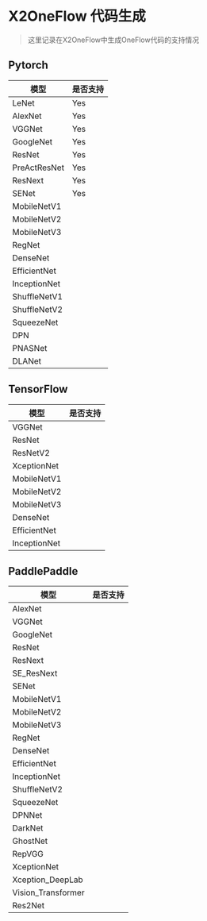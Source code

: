 # X2OneFlow 代码生成

> 这里记录在X2OneFlow中生成OneFlow代码的支持情况

## Pytorch

| 模型         | 是否支持  |
| ------------ | -------- |
| LeNet        | Yes      |
| AlexNet      | Yes      |
| VGGNet       | Yes      |
| GoogleNet    | Yes      |
| ResNet       | Yes      |
| PreActResNet | Yes      |
| ResNext      | Yes      |
| SENet        | Yes      |
| MobileNetV1  |       |
| MobileNetV2  |       |
| MobileNetV3  |       |
| RegNet       |       |
| DenseNet     |       |
| EfficientNet |       |
| InceptionNet |       |
| ShuffleNetV1 |       |
| ShuffleNetV2 |       |
| SqueezeNet   |       |
| DPN          |       |
| PNASNet      |       |
| DLANet       |       |

## TensorFlow

| 模型         | 是否支持  |
| ------------ | -------- |
| VGGNet       |       |
| ResNet       |       |
| ResNetV2     |       |
| XceptionNet  |       |
| MobileNetV1  |       |
| MobileNetV2  |       |
| MobileNetV3  |       |
| DenseNet     |       |
| EfficientNet |       |
| InceptionNet |       |

## PaddlePaddle

| 模型               | 是否支持  |
| ------------------ | -------- |
| AlexNet            |       |
| VGGNet             |       |
| GoogleNet          |       |
| ResNet             |       |
| ResNext            |       |
| SE_ResNext         |       |
| SENet              |       |
| MobileNetV1        |       |
| MobileNetV2        |       |
| MobileNetV3        |       |
| RegNet             |       |
| DenseNet           |       |
| EfficientNet       |       |
| InceptionNet       |       |
| ShuffleNetV2       |       |
| SqueezeNet         |       |
| DPNNet             |       |
| DarkNet            |       |
| GhostNet           |       |
| RepVGG             |       |
| XceptionNet        |       |
| Xception_DeepLab   |       |
| Vision_Transformer |       |
| Res2Net            |       |